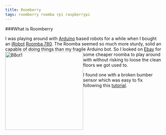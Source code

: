 ```yaml
---
title: Roomberry 
tags: roomberry roomba rpi raspberrypi
---
```


###What is Roomberry

I was playing around with [Arduino](https://www.arduino.cc/) based robots for a while 
when I bought an [iRobot](http://www.irobot.de/) 
[Roomba 780](https://roombarobotreviews.com/irobot-roomba-780/). The Roomba seemed so
much more sturdy, solid an capable of doing things than my fragile Arduino bot. 
<img style="float: left" height="250" src="{{site.baseurl}}/images/local/bbot.jpg" alt="BBot1">
So I looked on [Ebay](http://www.ebay.com) for some cheaper roomba to play around with without risking 
to loose the clean floors we got used to.

I found one with a broken bumber sensor which was easy to fix following this 
[tutorial](http://andydunkel.net/gadgets/sonstiges/2012/03/11/roomba-fehler-9reparaturanleitung.html).